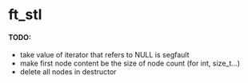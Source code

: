 # ft_stl
#### TODO: 
* take value of iterator that refers to NULL is segfault
* make first node content be the size of node count (for int, size_t...)
* delete all nodes in destructor
